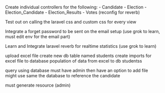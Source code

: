 Create individual controllers for the following:
    - Candidate
    - Election
    - Election_Candidate
    - Election_Results
    - Votes (reconfig for reverb)

Test out on calling the laravel css and custom css for every view

Integrate a forget password to be sent on the email setup (use grok to learn, must edit env for the email part)

Learn and Integrate laravel reverb for realtime statistics (use grok to learn)

upload excel file
create new db table named students
create imports for excel file to database
population of data from excel to db studentss

query using database
must have admin then have an option to add file
might use same the database to reference the candidate

must generate resource (admin)